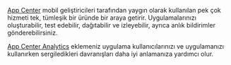 ﻿[App Center](https://appcenter.ms/) mobil geliştiricileri tarafından yaygın olarak kullanılan pek çok hizmeti tek, tümleşik bir üründe bir araya getirir. Uygulamalarınızı oluşturabilir, test edebilir, dağıtabilir ve izleyebilir, ayrıca anlık bildirimler gönderebilirsiniz.

[App Center Analytics](https://docs.microsoft.com/en-us/appcenter/analytics/) eklemeniz uygulama kullanıcılarınızı ve uygulamanızı kullanırken sergiledikleri davranışları daha iyi anlamanıza yardımcı olur.
